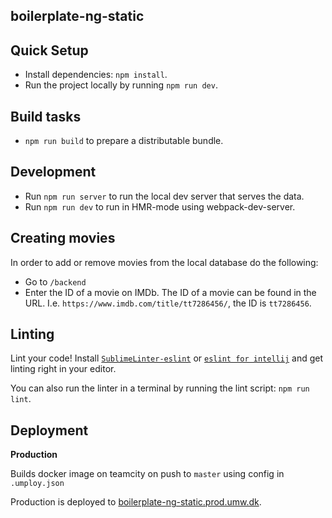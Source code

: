 ## boilerplate-ng-static

## Quick Setup
* Install dependencies: `npm install`.
* Run the project locally by running `npm run dev`.

## Build tasks
* `npm run build` to prepare a distributable bundle.

## Development
* Run `npm run server` to run the local dev server that serves the data.
* Run `npm run dev` to run in HMR-mode using webpack-dev-server.

## Creating movies
In order to add or remove movies from the local database do the following:
* Go to `/backend`
* Enter the ID of a movie on IMDb. The ID of a movie can be found in the URL. I.e. `https://www.imdb.com/title/tt7286456/`, the ID is `tt7286456`.


## Linting

Lint your code! Install [`SublimeLinter-eslint`](https://github.com/roadhump/SublimeLinter-eslint) or [`eslint for intellij`](https://plugins.jetbrains.com/plugin/7494) and get linting right in your editor.

You can also run the linter in a terminal by running the lint script: `npm run lint`.

## Deployment

**Production**

Builds docker image on teamcity on push to `master` using config in `.umploy.json`

Production is deployed to [boilerplate-ng-static.prod.umw.dk](https://boilerplate-ng-static.prod.umw.dk/).
